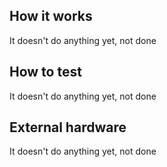 <!---

This file is used to generate your project datasheet. Please fill in the information below and delete any unused
sections.

You can also include images in this folder and reference them in the markdown. Each image must be less than
512 kb in size, and the combined size of all images must be less than 1 MB.
-->

## How it works
It doesn't do anything yet, not done

## How to test
It doesn't do anything yet, not done

## External hardware
It doesn't do anything yet, not done

